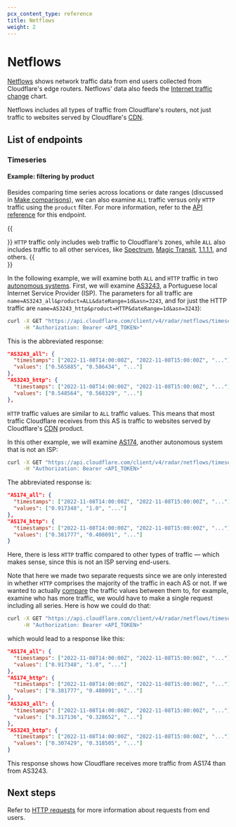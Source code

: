 ```yaml
---
pcx_content_type: reference
title: Netflows
weight: 2
---
```


# Netflows

[Netflows](https://en.wikipedia.org/wiki/NetFlow) shows network traffic data from end users collected from Cloudflare's edge routers. Netflows' data also feeds the [Internet traffic change](https://radar.cloudflare.com/) chart.

Netflows includes all types of traffic from Cloudflare's routers, not just traffic to websites served by Cloudflare's [CDN](https://www.cloudflare.com/en-gb/learning/cdn/what-is-a-cdn/).

## List of endpoints

### Timeseries

#### Example: filtering by product

Besides comparing time series across locations or date ranges (discussed in [Make comparisons](/radar/get-started/making-comparisons/)), we can also examine `ALL` traffic versus only `HTTP` traffic using the `product` filter. For more information, refer to the [API reference](https://developers.cloudflare.com/api/operations/radar-net-flows-get-net-flow-time-series) for this endpoint. 

{{<Aside type="note" header="NetFlow products">}}
`HTTP` traffic only includes web traffic to Cloudflare's zones, while `ALL` also includes traffic to all other services, like [Spectrum](/spectrum/), [Magic Transit](/magic-transit/), [1.1.1.1](/1.1.1.1/), and others.
{{</Aside>}}

In the following example, we will examine both `ALL` and `HTTP` traffic in two [autonomous systems](https://www.cloudflare.com/en-gb/learning/network-layer/what-is-an-autonomous-system/). First, we will examine [AS3243](https://radar.cloudflare.com/as3243), a Portuguese local Internet Service Provider (ISP). The parameters for all traffic are `name=AS3243_all&product=ALL&dateRange=1d&asn=3243`, and for just the HTTP traffic are `name=AS3243_http&product=HTTP&dateRange=1d&asn=3243`):

```bash
curl -X GET "https://api.cloudflare.com/client/v4/radar/netflows/timeseries?name=meo_all&product=ALL&dateRange=1d&asn=3243&name=meo_http&product=HTTP&dateRange=1d&asn=3243&format=json&aggInterval=1h" \
     -H "Authorization: Bearer <API_TOKEN>"
```

This is the abbreviated response:

```json
"AS3243_all": {
  "timestamps": ["2022-11-08T14:00:00Z", "2022-11-08T15:00:00Z", "..."],
  "values": ["0.565885", "0.586434", "..."]
},
"AS3243_http": {
  "timestamps": ["2022-11-08T14:00:00Z", "2022-11-08T15:00:00Z", "..."],
  "values": ["0.548564", "0.568329", "..."]
},
```

`HTTP` traffic values are similar to `ALL` traffic values. This means that most traffic Cloudflare receives from this AS is traffic to websites served by Cloudflare's [CDN](https://www.cloudflare.com/en-gb/learning/cdn/what-is-a-cdn/) product.

In this other example, we will examine [AS174](https://radar.cloudflare.com/as174), another autonomous system that is not an ISP:

```bash
curl -X GET "https://api.cloudflare.com/client/v4/radar/netflows/timeseries?name=AS174_all&product=ALL&dateRange=1d&asn=174&name=AS174_http&product=HTTP&dateRange=1d&asn=174&format=json&aggInterval=1h" \
     -H "Authorization: Bearer <API_TOKEN>"
```

The abbreviated response is:

```json
"AS174_all": {
  "timestamps": ["2022-11-08T14:00:00Z", "2022-11-08T15:00:00Z", "..."],
  "values": ["0.917348", "1.0", "..."]
},
"AS174_http": {
  "timestamps": ["2022-11-08T14:00:00Z", "2022-11-08T15:00:00Z", "..."],
  "values": ["0.381777", "0.408091", "..."]
}
```

Here, there is less `HTTP` traffic compared to other types of traffic — which makes sense, since this is not an ISP serving end-users.

Note that here we made two separate requests since we are only interested in whether `HTTP` comprises the majority of the traffic in each AS or not. If we wanted to actually [compare](/radar/get-started/making-comparisons/) the traffic values between them to, for example, examine who has more traffic, we would have to make a single request including all series. Here is how we could do that:

```bash
curl -X GET "https://api.cloudflare.com/client/v4/radar/netflows/timeseries?name=AS174_all&product=ALL&dateRange=1d&asn=174&name=AS174_http&product=HTTP&dateRange=1d&asn=174&name=AS3243_all&product=ALL&dateRange=1d&asn=3243&name=AS3243_http&product=HTTP&dateRange=1d&asn=3243&format=json&aggInterval=1h" \
     -H "Authorization: Bearer <API_TOKEN>"
```

which would lead to a response like this:

```json
"AS174_all": {
  "timestamps": ["2022-11-08T14:00:00Z", "2022-11-08T15:00:00Z", "..."],
  "values": ["0.917348", "1.0", "..."]
},
"AS174_http": {
  "timestamps": ["2022-11-08T14:00:00Z", "2022-11-08T15:00:00Z", "..."],
  "values": ["0.381777", "0.408091", "..."]
},
"AS3243_all": {
  "timestamps": ["2022-11-08T14:00:00Z", "2022-11-08T15:00:00Z", "..."],
  "values": ["0.317136", "0.328652", "..."]
},
"AS3243_http": {
  "timestamps": ["2022-11-08T14:00:00Z", "2022-11-08T15:00:00Z", "..."],
  "values": ["0.307429", "0.318505", "..."]
}
```

This response shows how Cloudflare receives more traffic from AS174 than from AS3243.

## Next steps

Refer to [HTTP requests](/radar/investigate/http-requests/) for more information about requests from end users.